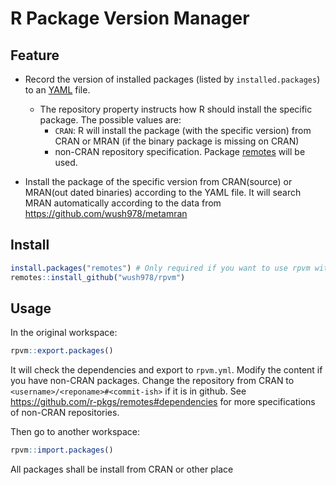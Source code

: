 # R Package Version Manager

## Feature

- Record the version of installed packages (listed by `installed.packages`) to an [YAML](https://en.wikipedia.org/wiki/YAML) file.
    - The repository property instructs how R should install the specific package. The possible values are:
        - `CRAN`: R will install the package (with the specific version) from CRAN or MRAN (if the binary package is missing on CRAN)
        - non-CRAN repository specification. Package [remotes](https://github.com/mangothecat/remotes) will be used.
            
- Install the package of the specific version from CRAN(source) or MRAN(out dated binaries)
  according to the YAML file. It will search MRAN automatically according to the data from <https://github.com/wush978/metamran>

## Install

```r
install.packages("remotes") # Only required if you want to use rpvm with non-CRAN packages
remotes::install_github("wush978/rpvm")
```

## Usage

In the original workspace:

```r
rpvm::export.packages()
```

It will check the dependencies and export to `rpvm.yml`.
Modify the content if you have non-CRAN packages. 
Change the repository from CRAN to `<username>/<reponame>#<commit-ish>` if it is in github.
See <https://github.com/r-pkgs/remotes#dependencies> for more specifications of non-CRAN repositories.

Then go to another workspace:

```r
rpvm::import.packages()
```

All packages shall be install from CRAN or other place
